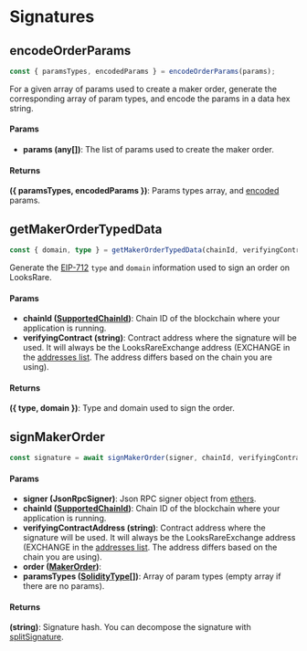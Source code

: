 # Signatures

## encodeOrderParams

```ts
const { paramsTypes, encodedParams } = encodeOrderParams(params);
```

For a given array of params used to create a maker order, generate the corresponding array of param types, and encode the params in a data hex string.

#### Params

- **params (any[])**: The list of params used to create the maker order.

#### Returns

**({ paramsTypes, encodedParams })**: Params types array, and [encoded](https://docs.ethers.io/v5/api/utils/abi/coder/#AbiCoder-encode) params.

## getMakerOrderTypedData

```ts
const { domain, type } = getMakerOrderTypedData(chainId, verifyingContract);
```

Generate the [EIP-712](https://eips.ethereum.org/EIPS/eip-712) `type` and `domain` information used to sign an order on LooksRare.

#### Params

- **chainId ([SupportedChainId](https://github.com/LooksRare/looksrare-sdk/blob/master/src/types/enum.ts#L1))**: Chain ID of the blockchain where your application is running.
- **verifyingContract (string)**: Contract address where the signature will be used. It will always be the LooksRareExchange address (EXCHANGE in the [addresses list](https://github.com/LooksRare/looksrare-sdk/blob/master/src/constants/addresses.ts#L10). The address differs based on the chain you are using).

#### Returns

**({ type, domain })**: Type and domain used to sign the order.

## signMakerOrder

```ts
const signature = await signMakerOrder(signer, chainId, verifyingContractAddress, order, paramsTypes);
```

#### Params

- **signer (JsonRpcSigner)**: Json RPC signer object from [ethers](https://docs.ethers.io/v5/api/providers/jsonrpc-provider/#JsonRpcSigner).
- **chainId ([SupportedChainId](https://github.com/LooksRare/looksrare-sdk/blob/master/src/types/enum.ts#L1))**: Chain ID of the blockchain where your application is running.
- **verifyingContractAddress (string)**: Contract address where the signature will be used. It will always be the LooksRareExchange address (EXCHANGE in the [addresses list](https://github.com/LooksRare/looksrare-sdk/blob/master/src/constants/addresses.ts#L10). The address differs based on the chain you are using).
- **order ([MakerOrder](https://github.com/LooksRare/looksrare-sdk/blob/master/src/types/sign.ts#L9))**:
- **paramsTypes ([SolidityType[]](https://github.com/LooksRare/looksrare-sdk/blob/master/src/types/sign.ts#L3))**: Array of param types (empty array if there are no params).

#### Returns

**(string)**: Signature hash. You can decompose the signature with [splitSignature](https://docs.ethers.io/v5/api/utils/bytes/#utils-splitSignature).
